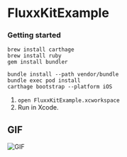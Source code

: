 # FluxxKitExample

### Getting started

```
brew install carthage
brew install ruby
gem install bundler
```

```
bundle install --path vendor/bundle
bundle exec pod install
carthage bootstrap --platform iOS
```

1. `open FluxxKitExample.xcworkspace`
2. Run in Xcode.

## GIF

![GIF](https://cloud.githubusercontent.com/assets/1606842/24952663/3df81b0c-1fb3-11e7-888b-06f50fbad765.gif "GIF")
